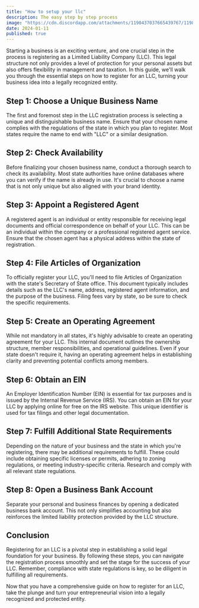 ```yaml
---
title: "How to setup your llc"
description: The easy step by step process
image: "https://cdn.discordapp.com/attachments/1190437037665439767/1198777060945043466/foundercentral_49862_Entrepreneur_4c3c3c45-00f4-4f3b-8be1-d00b3a3d24d7.png?ex=65c02323&is=65adae23&hm=86c723b948df873f487c5627df88dd4b1cbace536c1b6ff7d239d8f51075e6a2&"
date: 2024-01-11
published: true
---
```


Starting a business is an exciting venture, and one crucial step in the process is registering as a Limited Liability Company (LLC). This legal structure not only provides a level of protection for your personal assets but also offers flexibility in management and taxation. In this guide, we'll walk you through the essential steps on how to register for an LLC, turning your business idea into a legally recognized entity.

## Step 1: Choose a Unique Business Name

The first and foremost step in the LLC registration process is selecting a unique and distinguishable business name. Ensure that your chosen name complies with the regulations of the state in which you plan to register. Most states require the name to end with "LLC" or a similar designation.

## Step 2: Check Availability

Before finalizing your chosen business name, conduct a thorough search to check its availability. Most state authorities have online databases where you can verify if the name is already in use. It's crucial to choose a name that is not only unique but also aligned with your brand identity.

## Step 3: Appoint a Registered Agent

A registered agent is an individual or entity responsible for receiving legal documents and official correspondence on behalf of your LLC. This can be an individual within the company or a professional registered agent service. Ensure that the chosen agent has a physical address within the state of registration.

## Step 4: File Articles of Organization

To officially register your LLC, you'll need to file Articles of Organization with the state's Secretary of State office. This document typically includes details such as the LLC's name, address, registered agent information, and the purpose of the business. Filing fees vary by state, so be sure to check the specific requirements.

## Step 5: Create an Operating Agreement

While not mandatory in all states, it's highly advisable to create an operating agreement for your LLC. This internal document outlines the ownership structure, member responsibilities, and operational guidelines. Even if your state doesn't require it, having an operating agreement helps in establishing clarity and preventing potential conflicts among members.

## Step 6: Obtain an EIN

An Employer Identification Number (EIN) is essential for tax purposes and is issued by the Internal Revenue Service (IRS). You can obtain an EIN for your LLC by applying online for free on the IRS website. This unique identifier is used for tax filings and other legal documentation.

## Step 7: Fulfill Additional State Requirements

Depending on the nature of your business and the state in which you're registering, there may be additional requirements to fulfill. These could include obtaining specific licenses or permits, adhering to zoning regulations, or meeting industry-specific criteria. Research and comply with all relevant state regulations.

## Step 8: Open a Business Bank Account

Separate your personal and business finances by opening a dedicated business bank account. This not only simplifies accounting but also reinforces the limited liability protection provided by the LLC structure.

## Conclusion

Registering for an LLC is a pivotal step in establishing a solid legal foundation for your business. By following these steps, you can navigate the registration process smoothly and set the stage for the success of your LLC. Remember, compliance with state regulations is key, so be diligent in fulfilling all requirements.

Now that you have a comprehensive guide on how to register for an LLC, take the plunge and turn your entrepreneurial vision into a legally recognized and protected entity.
